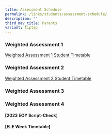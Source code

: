 ```yaml
---
title: Assessment Schedule
permalink: /links/students/assessment-schedule/
description: ""
third_nav_title: Parents
variant: tiptap
---
```

<h3>Weighted Assessment 1</h3>
<p><a href="/files/Time%20Table/2024/WA1_2024__For_student__29_Jan.pdf" rel="noopener noreferrer nofollow" target="_blank">Weighted Assessment 1 Student Timetable</a>
</p>
<h3>Weighted Assessment 2</h3>
<p><a href="/files/Time Table/2024/LS_WA2_2024_For_Student__12_April.pdf" rel="noopener noreferrer nofollow" target="_blank">Weighted Assessment 2 Student Timetable</a>
</p>
<h3>Weighted Assessment 3</h3>
<h3>Weighted Assessment 4</h3>
<h4>[2023 EOY Script-Check]</h4>
<h4>[ELE Week Timetable]</h4>
<p></p>